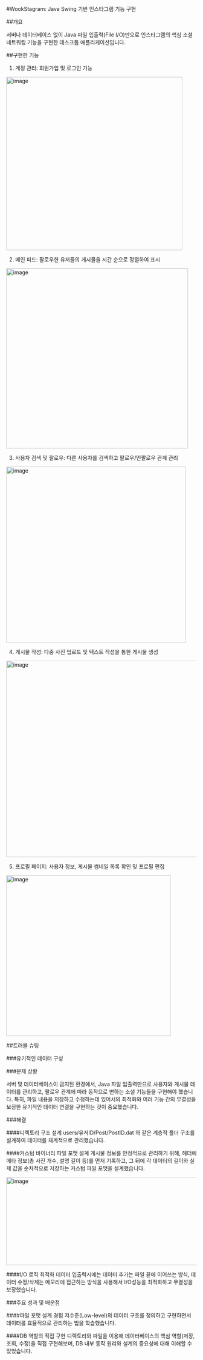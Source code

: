 #WookStagram: Java Swing 기반 인스타그램 기능 구현

##개요

서버나 데이터베이스 없이 Java 파일 입출력(File I/O)만으로 인스타그램의 핵심 소셜 네트워킹 기능을 구현한 데스크톱 애플리케이션입니다.

##구현한 기능


1. 계정 관리: 회원가입 및 로그인 기능

<img width="466" height="457" alt="image" src="https://github.com/user-attachments/assets/50f00eb3-9cb4-4a81-ba45-1e842c329c3a" />


2. 메인 피드: 팔로우한 유저들의 게시물을 시간 순으로 정렬하여 표시 

<img width="481" height="475" alt="image" src="https://github.com/user-attachments/assets/fe0fd362-d049-44b2-9075-aca63ddc1163" />


3. 사용자 검색 및 팔로우: 다른 사용자를 검색하고 팔로우/언팔로우 관계 관리 

<img width="475" height="464" alt="image" src="https://github.com/user-attachments/assets/c45e0374-c207-4932-afab-2616e006443e" />


4. 게시물 작성: 다중 사진 업로드 및 텍스트 작성을 통한 게시물 생성 

<img width="529" height="518" alt="image" src="https://github.com/user-attachments/assets/06905059-4b5c-46d6-b9c0-1327e2961a7b" />


5. 프로필 페이지: 사용자 정보, 게시물 썸네일 목록 확인 및 프로필 편집

 <img width="435" height="424" alt="image" src="https://github.com/user-attachments/assets/0e8ee6c5-5724-4a18-98ee-2c55fa4ff271" />
 


##트러블 슈팅

###유기적인 데이터 구성

###문제 상황

서버 및 데이터베이스이 금지된 환경에서, Java 파일 입출력만으로 사용자와 게시물 데이터를 관리하고,
팔로우 관계에 따라 동적으로 변하는 소셜 기능들을 구현해야 했습니다. 
특히, 파일 내용을 저장하고 수정하는데 있어서의 최적화와 여러 기능 간의 무결성을 보장한 유기적인 데이터 연결을 구현하는 것이 중요했습니다.

###해결

####디렉토리 구조 설계
users/유저ID/Post/PostID.dat 와 같은 계층적 폴더 구조를 설계하여 데이터를 체계적으로 관리했습니다.

####커스텀 바이너리 파일 포맷 설계
게시물 정보를 안정적으로 관리하기 위해, 헤더에 메타 정보(총 사진 개수, 설명 길이 등)를 먼저 기록하고,
그 뒤에 각 데이터의 길이와 실제 값을 순차적으로 저장하는 커스텀 파일 포맷을 설계했습니다.

<img width="764" height="232" alt="image" src="https://github.com/user-attachments/assets/af1a4225-05c2-4273-bcfe-9af8be2ea897" />


####I/O 로직 최적화
데이터 입출력시에는 데이터 추가는 파일 끝에 이어쓰는 방식, 데이터 수정/삭제는 메모리에 접근하는 방식을
사용해서 I/O성능을 최적화하고 무결성을 보장했습니다.

###주요 성과 및 배운점

####파일 포맷 설계 경험
저수준(Low-level)의 데이터 구조를 정의하고 구현하면서 데이터를 효율적으로 관리하는 법을 학습했습니다.

####DB 역할의 직접 구현
디렉토리와 파일을 이용해 데이터베이스의 핵심 역할(저장, 조회, 수정)을 직접 구현해보며,
DB 내부 동작 원리와 설계의 중요성에 대해 이해할 수 있었습니다.

